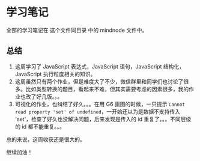 # 学习笔记

全部的学习笔记在 这个文件同目录 中的 mindnode 文件中。



## 总结

1. 这周学习了 JavaScript 表达式，JavaScript 语句，JavaScript 结构化，JavaScript 执行粒度相关的知识。
2. 这周虽然只有两个作业，但是难度大了不少，微信群里和同学们也讨论了很多。比如类型转换的题目，看起来不难，但其实需要考虑的因素很多，我的作业也改了好几版。。。
3. 可视化的作业，也纠结了好久。。。在用 G6 画图的时候，一只提示 `Cannot read property 'set' of undefined`，一开始还以为是数据不支持传入 'set'，检查了好久也没解决问题，后来发现是传入的 id 重复了。。。不同层级的 id 都不能重复。。。



总的来说，这周收获还是很大的。



继续加油！
